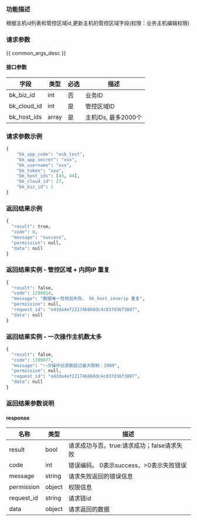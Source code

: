 ### 功能描述

根据主机id列表和管控区域id,更新主机的管控区域字段(权限：业务主机编辑权限)

### 请求参数

{{ common_args_desc }}

#### 接口参数

| 字段                 |  类型      | 必选	   |  描述                 |
|----------------------|------------|--------|-----------------------|
| bk_biz_id            | int  | 否   | 业务ID |
| bk_cloud_id         | int  | 是   | 管控区域ID |
| bk_host_ids         | array  | 是   | 主机IDs, 最多2000个 |


### 请求参数示例

```python
{
    "bk_app_code": "esb_test",
    "bk_app_secret": "xxx",
    "bk_username": "xxx",
    "bk_token": "xxx",
    "bk_host_ids": [43, 44], 
    "bk_cloud_id": 27,
    "bk_biz_id": 1
}
```

### 返回结果示例

```python
{
  "result": true,
  "code": 0,
  "message": "success",
  "permission": null,
  "data": null
}
```

### 返回结果实例 - 管控区域 + 内网IP 重复

```python
{
  "result": false,
  "code": 1199014,
  "message": "数据唯一性校验失败， bk_host_innerip 重复",
  "permission": null,
  "request_id": "e43da4ef221746868dc4c837d36f3807",
  "data": null
}
```

### 返回结果实例 - 一次操作主机数太多
```python
{
  "result": false,
  "code": 1199077,
  "message": "一次操作记录数超过最大限制：2000",
  "permission": null,
  "request_id": "e43da4ef221746868dc4c837d36f3807",
  "data": null
}
```

### 返回结果参数说明

#### response

| 名称    | 类型   | 描述                                    |
| ------- | ------ | ------------------------------------- |
| result  | bool   | 请求成功与否。true:请求成功；false请求失败 |
| code    | int    | 错误编码。 0表示success，>0表示失败错误   |
| message | string | 请求失败返回的错误信息                   |
| permission    | object | 权限信息    |
| request_id    | string | 请求链id    |
| data    | object | 请求返回的数据                          |
